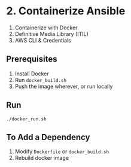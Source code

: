 # 2. Containerize Ansible

1. Containerize with Docker
2. Definitive Media Library (ITIL)
3. AWS CLI & Credentials

## Prerequisites

1. Install Docker
2. Run `docker_build.sh`
3. Push the image wherever, or run locally

## Run

`./docker_run.sh`

## To Add a Dependency

1. Modify `Dockerfile` or `docker_build.sh`
2. Rebuild docker image

